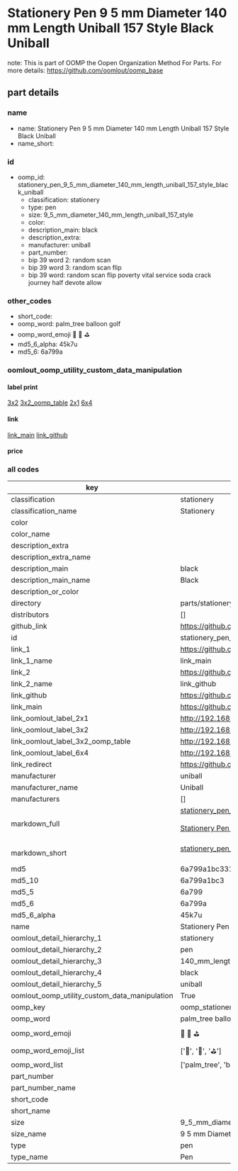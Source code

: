 # Stationery Pen 9 5 mm Diameter 140 mm Length Uniball 157 Style Black Uniball  

note: This is part of OOMP the Oopen Organization Method For Parts. For more details: https://github.com/oomlout/oomp_base

##  part details
  







### name
* name: Stationery Pen 9 5 mm Diameter 140 mm Length Uniball 157 Style Black Uniball
* name_short: 
### id
* oomp_id: stationery_pen_9_5_mm_diameter_140_mm_length_uniball_157_style_black_uniball
  * classification: stationery
  * type: pen
  * size: 9_5_mm_diameter_140_mm_length_uniball_157_style
  * color: 
  * description_main: black
  * description_extra: 
  * manufacturer: uniball
  * part_number: 
  * bip 39 word 2: random scan
  * bip 39 word 3: random scan flip
  * bip 39 word: random scan flip poverty vital service soda crack journey half devote allow

### other_codes
* short_code: 
* oomp_word: palm_tree balloon golf
* oomp_word_emoji :palm_tree: :balloon: :golf:
* md5_6_alpha: 45k7u
* md5_6: 6a799a






### oomlout_oomp_utility_custom_data_manipulation
#### label print
[3x2](http://192.168.1.245:1112/?label=oomp%2045k7u)
[3x2_oomp_table](http://192.168.1.108:1112/?label=oomp%2045k7u)
[2x1](http://192.168.1.242:1112/?label=oomp%2045k7u)
[6x4](http://192.168.1.55:1112/?label=oomp%2045k7u)    

#### link

[link_main](https://github.com/oomlout/oomlout_oomp_version_1_messy/tree/main/parts/stationery_pen_9_5_mm_diameter_140_mm_length_uniball_157_style_black_uniball) [link_github](https://github.com/oomlout/oomlout_oomp_version_1_messy/tree/main/parts/stationery_pen_9_5_mm_diameter_140_mm_length_uniball_157_style_black_uniball)                             

#### price







### all codes 
| key | value |  
| --- | --- |  
| classification | stationery |  
| classification_name | Stationery |  
| color |  |  
| color_name |  |  
| description_extra |  |  
| description_extra_name |  |  
| description_main | black |  
| description_main_name | Black |  
| description_or_color |   |  
| directory | parts/stationery_pen_9_5_mm_diameter_140_mm_length_uniball_157_style_black_uniball |  
| distributors | [] |  
| github_link | https://github.com/oomlout/oomlout_oomp_part_src/tree/main/parts/stationery_pen_9_5_mm_diameter_140_mm_length_uniball_157_style_black_uniball |  
| id | stationery_pen_9_5_mm_diameter_140_mm_length_uniball_157_style_black_uniball |  
| link_1 | https://github.com/oomlout/oomlout_oomp_version_1_messy/tree/main/parts/stationery_pen_9_5_mm_diameter_140_mm_length_uniball_157_style_black_uniball |  
| link_1_name | link_main |  
| link_2 | https://github.com/oomlout/oomlout_oomp_version_1_messy/tree/main/parts/stationery_pen_9_5_mm_diameter_140_mm_length_uniball_157_style_black_uniball |  
| link_2_name | link_github |  
| link_github | https://github.com/oomlout/oomlout_oomp_version_1_messy/tree/main/parts/stationery_pen_9_5_mm_diameter_140_mm_length_uniball_157_style_black_uniball |  
| link_main | https://github.com/oomlout/oomlout_oomp_version_1_messy/tree/main/parts/stationery_pen_9_5_mm_diameter_140_mm_length_uniball_157_style_black_uniball |  
| link_oomlout_label_2x1 | http://192.168.1.242:1112/?label=oomp%2045k7u |  
| link_oomlout_label_3x2 | http://192.168.1.245:1112/?label=oomp%2045k7u |  
| link_oomlout_label_3x2_oomp_table | http://192.168.1.108:1112/?label=oomp%2045k7u |  
| link_oomlout_label_6x4 | http://192.168.1.55:1112/?label=oomp%2045k7u |  
| link_redirect | https://github.com/oomlout/oomlout_oomp_version_1_messy/tree/main/parts/stationery_pen_9_5_mm_diameter_140_mm_length_uniball_157_style_black_uniball |  
| manufacturer | uniball |  
| manufacturer_name | Uniball |  
| manufacturers | [] |  
| markdown_full | [stationery_pen_9_5_mm_diameter_140_mm_length_uniball_157_style_black_uniball](none)<br>[](none)<br>[Stationery Pen 9 5 Mm Diameter 140 Mm Length Uniball 157 Style Black Uniball](none)<br><br> |  
| markdown_short | [stationery_pen_9_5_mm_diameter_140_mm_length_uniball_157_style_black_uniball](none)<br><br> |  
| md5 | 6a799a1bc331d9c710fa8a90b2300d8d |  
| md5_10 | 6a799a1bc3 |  
| md5_5 | 6a799 |  
| md5_6 | 6a799a |  
| md5_6_alpha | 45k7u |  
| name | Stationery Pen 9 5 mm Diameter 140 mm Length Uniball 157 Style Black Uniball |  
| oomlout_detail_hierarchy_1 | stationery |  
| oomlout_detail_hierarchy_2 | pen |  
| oomlout_detail_hierarchy_3 | 140_mm_length |  
| oomlout_detail_hierarchy_4 | black |  
| oomlout_detail_hierarchy_5 | uniball |  
| oomlout_oomp_utility_custom_data_manipulation | True |  
| oomp_key | oomp_stationery_pen_9_5_mm_diameter_140_mm_length_uniball_157_style_black_uniball |  
| oomp_word | palm_tree balloon golf |  
| oomp_word_emoji | :palm_tree: :balloon: :golf: |  
| oomp_word_emoji_list | [':palm_tree:', ':balloon:', ':golf:'] |  
| oomp_word_list | ['palm_tree', 'balloon', 'golf'] |  
| part_number |  |  
| part_number_name |  |  
| short_code |  |  
| short_name |  |  
| size | 9_5_mm_diameter_140_mm_length_uniball_157_style |  
| size_name | 9 5 mm Diameter 140 mm Length Uniball 157 Style |  
| type | pen |  
| type_name | Pen |  
